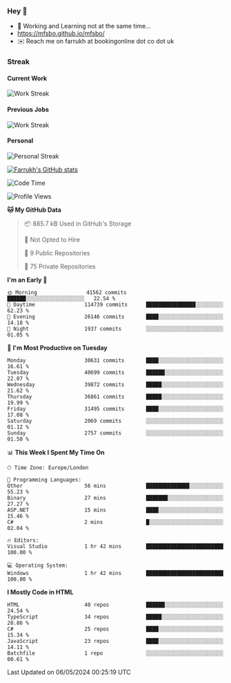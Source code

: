 ### Hey 👋

- 🏃 Working and Learning not at the same time...
- https://mfsbo.github.io/mfsbo/
- ✉️ Reach me on farrukh at bookingonline dot co dot uk

### Streak
#### Current Work
![Work Streak](https://streak-stats.demolab.com/?user=mfsbo)
#### Previous Jobs
![Work Streak](https://streak-stats.demolab.com/?user=farrukhcw)
#### Personal
![Personal Streak](https://streak-stats.demolab.com/?user=farrukhsubhani)

[![Farrukh's GitHub stats](https://github-readme-stats.vercel.app/api?username=mfsbo&hide=stars&count_private=true)](https://github.com/mfsbo/)

<!--START_SECTION:waka-->
![Code Time](http://img.shields.io/badge/Code%20Time-618%20hrs%2035%20mins-blue)

![Profile Views](http://img.shields.io/badge/Profile%20Views-0-blue)

**🐱 My GitHub Data** 

> 📦 885.7 kB Used in GitHub's Storage 
 > 
> 🚫 Not Opted to Hire
 > 
> 📜 9 Public Repositories 
 > 
> 🔑 75 Private Repositories 
 > 
**I'm an Early 🐤** 

```text
🌞 Morning                41562 commits       ██████░░░░░░░░░░░░░░░░░░░   22.54 % 
🌆 Daytime                114739 commits      ████████████████░░░░░░░░░   62.23 % 
🌃 Evening                26146 commits       ████░░░░░░░░░░░░░░░░░░░░░   14.18 % 
🌙 Night                  1937 commits        ░░░░░░░░░░░░░░░░░░░░░░░░░   01.05 % 
```
📅 **I'm Most Productive on Tuesday** 

```text
Monday                   30631 commits       ████░░░░░░░░░░░░░░░░░░░░░   16.61 % 
Tuesday                  40699 commits       ██████░░░░░░░░░░░░░░░░░░░   22.07 % 
Wednesday                39872 commits       █████░░░░░░░░░░░░░░░░░░░░   21.62 % 
Thursday                 36861 commits       █████░░░░░░░░░░░░░░░░░░░░   19.99 % 
Friday                   31495 commits       ████░░░░░░░░░░░░░░░░░░░░░   17.08 % 
Saturday                 2069 commits        ░░░░░░░░░░░░░░░░░░░░░░░░░   01.12 % 
Sunday                   2757 commits        ░░░░░░░░░░░░░░░░░░░░░░░░░   01.50 % 
```


📊 **This Week I Spent My Time On** 

```text
🕑︎ Time Zone: Europe/London

💬 Programming Languages: 
Other                    56 mins             ██████████████░░░░░░░░░░░   55.23 % 
Binary                   27 mins             ███████░░░░░░░░░░░░░░░░░░   27.27 % 
ASP.NET                  15 mins             ████░░░░░░░░░░░░░░░░░░░░░   15.46 % 
C#                       2 mins              █░░░░░░░░░░░░░░░░░░░░░░░░   02.04 % 

🔥 Editors: 
Visual Studio            1 hr 42 mins        █████████████████████████   100.00 % 

💻 Operating System: 
Windows                  1 hr 42 mins        █████████████████████████   100.00 % 
```

**I Mostly Code in HTML** 

```text
HTML                     40 repos            ██████░░░░░░░░░░░░░░░░░░░   24.54 % 
TypeScript               34 repos            █████░░░░░░░░░░░░░░░░░░░░   20.86 % 
C#                       25 repos            ████░░░░░░░░░░░░░░░░░░░░░   15.34 % 
JavaScript               23 repos            ████░░░░░░░░░░░░░░░░░░░░░   14.11 % 
Batchfile                1 repo              ░░░░░░░░░░░░░░░░░░░░░░░░░   00.61 % 
```




 Last Updated on 06/05/2024 00:25:19 UTC
<!--END_SECTION:waka-->
<!--
**mfsbo/mfsbo** is a ✨ _special_ ✨ repository because its `README.md` (this file) appears on your GitHub profile.

Here are some ideas to get you started:

- 🔭 I’m currently working on ...
- 🌱 I’m currently learning ...
- 👯 I’m looking to collaborate on ...
- 🤔 I’m looking for help with ...
- 💬 Ask me about ...
- 📫 How to reach me: ...
- 😄 Pronouns: ...
- ⚡ Fun fact: ...
-->
